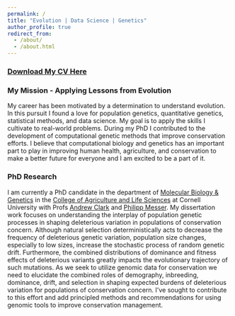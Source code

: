 ```yaml
---
permalink: /
title: "Evolution | Data Science | Genetics"
author_profile: true
redirect_from: 
  - /about/
  - /about.html
---
```


### [Download My CV Here](https://lokeyceu.github.io/files/LokeyCV.pdf)

### My Mission - Applying Lessons from Evolution
My career has been motivated by a determination to understand evolution. In this pursuit I found a love for population genetics, quantitative genetics, statistical methods, and data science. My goal is to apply the skills I cultivate to real-world problems. During my PhD I contributed to the development of computational genetic methods that improve conservation efforts. I believe that computational biology and genetics has an important part to play in improving human health, agriculture, and conservation to make a better future for everyone and I am excited to be a part of it.

### PhD Research
I am currently a PhD candidate in the department of [Molecular Biology & Genetics](https://cals.cornell.edu/molecular-biology-genetics) in the [College of Agriculture and Life Sciences](https://cals.cornell.edu/) at Cornell University with Profs [Andrew Clark](https://blogs.cornell.edu/andyclarklab/home/) and [Philipp Messer](https://messerlab.org/). My dissertation work focuses on understanding the interplay of population genetic processes in shaping deleterious variation in populations of conservation concern. Although natural selection deterministically acts to decrease the frequency of deleterious genetic variation, population size changes, especially to low sizes, increase the stochastic process of random genetic drift. Furthermore, the combined distributions of dominance and fitness effects of deleterious variants greatly impacts the evolutionary trajectory of such mutations. As we seek to utilize genomic data for conservation we need to elucidate the combined roles of demography, inbreeding, dominance, drift, and selection in shaping expected burdens of deleterious variation for populations of conservation concern. I've sought to contribute to this effort and add principled methods and recommendations for using genomic tools to improve conservation management.

